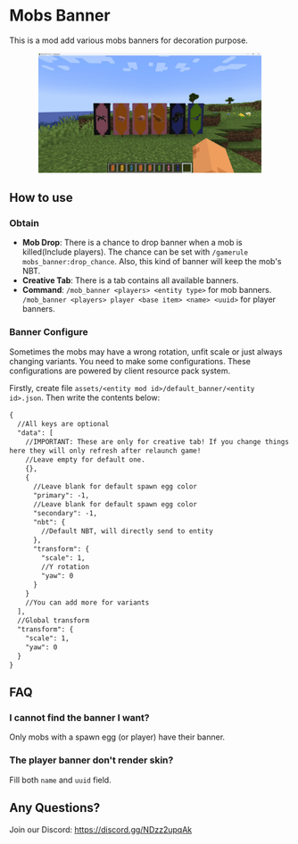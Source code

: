 # Mobs Banner

This is a mod add various mobs banners for decoration purpose.

<div align=center><img src="https://raw.githubusercontent.com/CodeOfArdonia/MobsBanner/refs/heads/master/img/1.webp" style="width:400px;text-align:center;" alt=""></img></div>

## How to use

### Obtain

- **Mob Drop**: There is a chance to drop banner when a mob is killed(Include players). The chance can be set with
  `/gamerule mobs_banner:drop_chance`. Also, this kind of banner will keep the mob's NBT.
- **Creative Tab**: There is a tab contains all available banners.
- **Command**: `/mob_banner <players> <entity type>` for mob banners.
  `/mob_banner <players> player <base item> <name> <uuid>` for player banners.

### Banner Configure

Sometimes the mobs may have a wrong rotation, unfit scale or just always changing variants. You need to make some
configurations. These configurations are powered by client resource pack system.

Firstly, create file `assets/<entity mod id>/default_banner/<entity id>.json`. Then write the contents below:

```json5
{
  //All keys are optional
  "data": [
    //IMPORTANT: These are only for creative tab! If you change things here they will only refresh after relaunch game!
    //Leave empty for default one.
    {},
    {
      //Leave blank for default spawn egg color
      "primary": -1,
      //Leave blank for default spawn egg color
      "secondary": -1,
      "nbt": {
        //Default NBT, will directly send to entity
      },
      "transform": {
        "scale": 1,
        //Y rotation
        "yaw": 0
      }
    }
    //You can add more for variants
  ],
  //Global transform
  "transform": {
    "scale": 1,
    "yaw": 0
  }
}
```

## FAQ

### I cannot find the banner I want?

Only mobs with a spawn egg (or player) have their banner.

### The player banner don't render skin?

Fill both `name` and `uuid` field.

## Any Questions?

Join our Discord: https://discord.gg/NDzz2upqAk